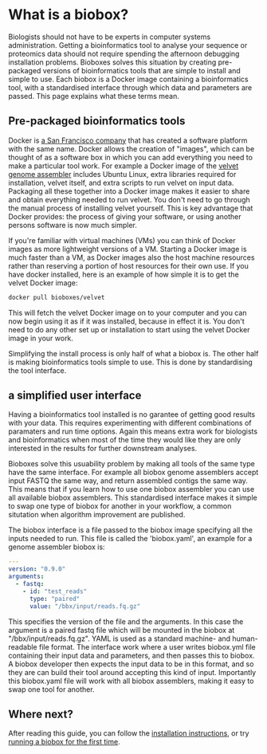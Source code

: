# What is a biobox?

Biologists should not have to be experts in computer systems administration.
Getting a bioinformatics tool to analyse your sequence or proteomics data
should not require spending the afternoon debugging installation problems.
Bioboxes solves this situation by creating pre-packaged versions of
bioinformatics tools that are simple to install and simple to use. Each biobox
is a Docker image containing a bioinformatics tool, with a standardised
interface through which data and parameters are passed. This page explains what
these terms mean.

## Pre-packaged bioinformatics tools

Docker is [a San Francisco company][docker] that has created a software
platform with the same name. Docker allows the creation of "images", which can
be thought of as a software box in which you can add everything you need to
make a particular tool work. For example a Docker image of the [velvet genome
assembler][velvet] includes Ubuntu Linux, extra libraries required for
installation, velvet itself, and extra scripts to run velvet on input data.
Packaging all these together into a Docker image makes it easier to share and
obtain everything needed to run velvet. You don't need to go through the manual
process of installing velvet yourself. This is key advantage that Docker
provides: the process of giving your software, or using another persons
software is now much simpler.

If you're familiar with virtual machines (VMs) you can think of Docker images
as more lightweight versions of a VM. Starting a Docker image is much faster
than a VM, as Docker images also the host machine resources rather than
reserving a portion of host resources for their own use. If you have docker
installed, here is an example of how simple it is to get the velvet Docker
image:

[docker]: https://www.docker.com/
[velvet]: http://www.ebi.ac.uk/~zerbino/velvet/

~~~ bash
docker pull bioboxes/velvet
~~~

This will fetch the velvet Docker image on to your computer and you can now
begin using it as if it was installed, because in effect it is. You don't need
to do any other set up or installation to start using the velvet Docker image
in your work. 

Simplifying the install process is only half of what a biobox is. The other
half is making bioinformatics tools simple to use. This is done by
standardising the tool interface.

## a simplified user interface

Having a bioinformatics tool installed is no garantee of getting good results
with your data. This requires experimenting with different combinations of
paramaters and run time options. Again this means extra work for biologists and
bioinformatics when most of the time they would like they are only interested
in the results for further downstream analyses. 

Bioboxes solve this usuability problem by making all tools of the same type
have the same interface. For example all biobox genome assemblers accept input
FASTQ the same way, and return assembled contigs the same way. This means that
if you learn how to use one biobox assembler you can use all available biobox
assemblers. This standardised interface makes it simple to swap one type of
biobox for another in your workflow, a common situtation when algorithm
improvement are published.

The biobox interface is a file passed to the biobox image specifying all the
inputs needed to run. This file is called the 'biobox.yaml', an example for a
genome assembler biobox is:

~~~ yaml
---
version: "0.9.0"
arguments:
  - fastq:
    - id: "test_reads"
      type: "paired"
      value: "/bbx/input/reads.fq.gz"
~~~

This specifies the version of the file and the arguments. In this case the
argument is a paired fastq file which will be mounted in the biobox at
"/bbx/input/reads.fq.gz". YAML is used as a standard machine- and
human-readable file format. The interface work where a user writes biobox.yml
file containing their input data and parameters, and then passes this to
biobox. A biobox developer then expects the input data to be in this format,
and so they are can build their tool around accepting this kind of input.
Importantly this biobox.yaml file will work with all biobox assemblers, making
it easy to swap one tool for another.

## Where next?

After reading this guide, you can follow the [installation
instructions][install], or try [running a biobox for the first time][running].

[install]: /user/guide/how-to-install/
[running]: /user/guide/biobox-quick-start/
